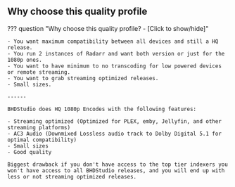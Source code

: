 ## Why choose this quality profile

??? question "Why choose this quality profile? - [Click to show/hide]"

    - You want maximum compatibility between all devices and still a HQ release.
    - You run 2 instances of Radarr and want both version or just for the 1080p ones.
    - You want to have minimum to no transcoding for low powered devices or remote streaming.
    - You want to grab streaming optimized releases.
    - Small sizes.

    ------

    BHDStudio does HQ 1080p Encodes with the following features:

    - Streaming optimized (Optimized for PLEX, emby, Jellyfin, and other streaming platforms)
    - AC3 Audio (Downmixed Lossless audio track to Dolby Digital 5.1 for optimal compatibility)
    - Small sizes
    - Good quality

    Biggest drawback if you don't have access to the top tier indexers you won't have access to all BHDStudio releases, and you will end up with less or not streaming optimized releases.
